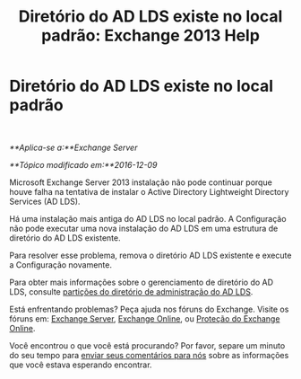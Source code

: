 ﻿---
title: 'Diretório do AD LDS existe no local padrão: Exchange 2013 Help'
TOCTitle: Diretório do AD LDS existe no local padrão
ms:assetid: cf830dec-dd74-47b2-bee2-b8956f8023ce
ms:mtpsurl: https://technet.microsoft.com/pt-br/library/ms.exch.setupreadiness.adamdatapathexists(v=EXCHG.150)
ms:contentKeyID: 50486690
ms.date: 05/22/2018
mtps_version: v=EXCHG.150
ms.translationtype: MT
---

# Diretório do AD LDS existe no local padrão

 

_**Aplica-se a:**Exchange Server_

_**Tópico modificado em:**2016-12-09_

Microsoft Exchange Server 2013 instalação não pode continuar porque houve falha na tentativa de instalar o Active Directory Lightweight Directory Services (AD LDS).

Há uma instalação mais antiga do AD LDS no local padrão. A Configuração não pode executar uma nova instalação do AD LDS em uma estrutura de diretório do AD LDS existente.

Para resolver esse problema, remova o diretório AD LDS existente e execute a Configuração novamente.

Para obter mais informações sobre o gerenciamento de diretório do AD LDS, consulte [partições do diretório de administração do AD LDS](https://go.microsoft.com/fwlink/p/?linkid=272302).

Está enfrentando problemas? Peça ajuda nos fóruns do Exchange. Visite os fóruns em: [Exchange Server](https://go.microsoft.com/fwlink/p/?linkid=60612), [Exchange Online](https://go.microsoft.com/fwlink/p/?linkid=267542), ou [Proteção do Exchange Online](https://go.microsoft.com/fwlink/p/?linkid=285351).

Você encontrou o que você está procurando? Por favor, separe um minuto do seu tempo para [enviar seus comentários para nós](mailto:exsetuphelpfeedback@microsoft.com?subject=exchange%202013%20setup%20help%20feedback) sobre as informações que você estava esperando encontrar.

